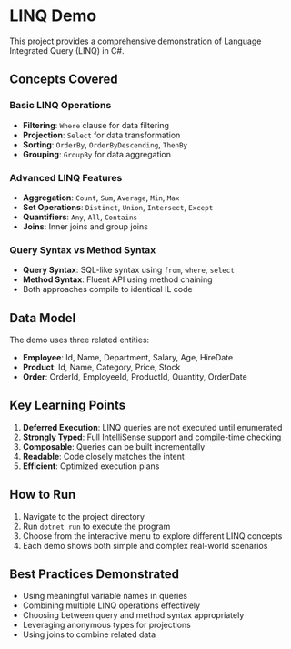 # LINQ Demo

This project provides a comprehensive demonstration of Language Integrated Query (LINQ) in C#.

## Concepts Covered

### Basic LINQ Operations
- **Filtering**: `Where` clause for data filtering
- **Projection**: `Select` for data transformation
- **Sorting**: `OrderBy`, `OrderByDescending`, `ThenBy`
- **Grouping**: `GroupBy` for data aggregation

### Advanced LINQ Features
- **Aggregation**: `Count`, `Sum`, `Average`, `Min`, `Max`
- **Set Operations**: `Distinct`, `Union`, `Intersect`, `Except`
- **Quantifiers**: `Any`, `All`, `Contains`
- **Joins**: Inner joins and group joins

### Query Syntax vs Method Syntax
- **Query Syntax**: SQL-like syntax using `from`, `where`, `select`
- **Method Syntax**: Fluent API using method chaining
- Both approaches compile to identical IL code

## Data Model

The demo uses three related entities:
- **Employee**: Id, Name, Department, Salary, Age, HireDate
- **Product**: Id, Name, Category, Price, Stock
- **Order**: OrderId, EmployeeId, ProductId, Quantity, OrderDate

## Key Learning Points

1. **Deferred Execution**: LINQ queries are not executed until enumerated
2. **Strongly Typed**: Full IntelliSense support and compile-time checking
3. **Composable**: Queries can be built incrementally
4. **Readable**: Code closely matches the intent
5. **Efficient**: Optimized execution plans

## How to Run

1. Navigate to the project directory
2. Run `dotnet run` to execute the program
3. Choose from the interactive menu to explore different LINQ concepts
4. Each demo shows both simple and complex real-world scenarios

## Best Practices Demonstrated

- Using meaningful variable names in queries
- Combining multiple LINQ operations effectively
- Choosing between query and method syntax appropriately
- Leveraging anonymous types for projections
- Using joins to combine related data
